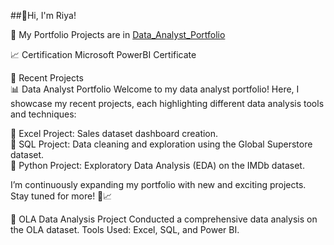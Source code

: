 ##👋Hi, I'm Riya!    

🌱 My Portfolio Projects are in [Data_Analyst_Portfolio](Data_Analyst_Portfolio)  

📈 Certification
Microsoft PowerBI Certificate

🌟 Recent Projects  
📊 Data Analyst Portfolio
Welcome to my data analyst portfolio! Here, I showcase my recent projects, each highlighting different data analysis tools and techniques:

🔹 Excel Project: Sales dataset dashboard creation.  
🔸 SQL Project: Data cleaning and exploration using the Global Superstore dataset.  
🔹 Python Project: Exploratory Data Analysis (EDA) on the IMDb dataset.

I’m continuously expanding my portfolio with new and exciting projects. Stay tuned for more! 🚀📈

🚗 OLA Data Analysis Project
  Conducted a comprehensive data analysis on the OLA dataset.
  Tools Used: Excel, SQL, and Power BI.  

